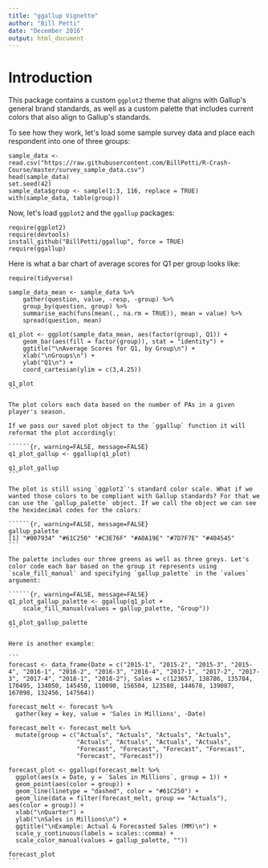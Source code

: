 ```yaml
---
title: "ggallup Vignette"
author: "Bill Petti"
date: "December 2016"
output: html_document
---
```


# Introduction

This package contains a custom `ggplot2` theme that aligns with Gallup's general brand standards, as well as a custom palette that includes current colors that also align to Gallup's standards.

To see how they work, let's load some sample survey data and place each respondent into one of three groups:

```{r, warning=FALSE, message=FALSE}
sample_data <- read.csv("https://raw.githubusercontent.com/BillPetti/R-Crash-Course/master/survey_sample_data.csv")
head(sample_data)
set.seed(42)
sample_data$group <- sample(1:3, 116, replace = TRUE)
with(sample_data, table(group))
```

Now, let's load `ggplot2` and the `ggallup` packages:

```{r, warning=FALSE, message=FALSE}
require(ggplot2)
require(devtools)
install_github("BillPetti/ggallup", force = TRUE)
require(ggallup)
```

Here is what a bar chart of average scores for Q1 per group looks like:  

``````{r, warning=FALSE, message=FALSE}
require(tidyverse)

sample_data_mean <- sample_data %>%
    gather(question, value, -resp, -group) %>%
    group_by(question, group) %>%
    summarise_each(funs(mean(., na.rm = TRUE)), mean = value) %>%
    spread(question, mean)
    
q1_plot <- ggplot(sample_data_mean, aes(factor(group), Q1)) +
    geom_bar(aes(fill = factor(group)), stat = "identity") +
    ggtitle("\nAverage Scores for Q1, by Group\n") +
    xlab("\nGroups\n") +
    ylab("Q1\n") +
    coord_cartesian(ylim = c(3,4.25))

q1_plot
```

The plot colors each data based on the number of PAs in a given player's season.

If we pass our saved plot object to the `ggallup` function it will reformat the plot accordingly:

``````{r, warning=FALSE, message=FALSE}
q1_plot_gallup <- ggallup(q1_plot)

q1_plot_gallup
```

The plot is still using `ggplot2`'s standard color scale. What if we wanted those colors to be compliant with Gallup standards? For that we can use the `gallup_palette` object. If we call the object we can see the hexidecimal codes for the colors:

``````{r, warning=FALSE, message=FALSE}
gallup_palette
[1] "#007934" "#61C250" "#C3E76F" "#A0A19E" "#7D7F7E" "#404545"
```

The palette includes our three greens as well as three greys. Let's color code each bar based on the group it represents using `scale_fill_manual` and specifying `gallup_palette` in the `values` argument:

``````{r, warning=FALSE, message=FALSE}
q1_plot_gallup_palette <- ggallup(q1_plot + 
    scale_fill_manual(values = gallup_palette, "Group"))
    
q1_plot_gallup_palette
```

Here is another example:

```
forecast <- data_frame(Date = c("2015-1", "2015-2", "2015-3", "2015-4", "2016-1", "2016-2", "2016-3", "2016-4", "2017-1", "2017-2", "2017-3", "2017-4", "2018-1", "2018-2"), Sales = c(123657, 138786, 135784, 170495, 134050, 145450, 110090, 156504, 123580, 144678, 139087, 167098, 132456, 147564))

forecast_melt <- forecast %>%
  gather(key = key, value = 'Sales in Millions', -Date)

forecast_melt <- forecast_melt %>%
  mutate(group = c("Actuals", "Actuals", "Actuals", "Actuals", 
                   "Actuals", "Actuals", "Actuals", "Actuals", 
                   "Forecast", "Forecast", "Forecast", "Forecast", 
                   "Forecast", "Forecast"))

forecast_plot <- ggallup(forecast_melt %>%
  ggplot(aes(x = Date, y = `Sales in Millions`, group = 1)) +
  geom_point(aes(color = group)) +
  geom_line(linetype = "dashed", color = "#61C250") +
  geom_line(data = filter(forecast_melt, group == "Actuals"), aes(color = group)) +
  xlab("\nQuarter") +
  ylab("\nSales in Millions\n") +
  ggtitle("\nExample: Actual & Forecasted Sales (MM)\n") +
  scale_y_continuous(labels = scales::comma) +
  scale_color_manual(values = gallup_palette, ""))
  
forecast_plot
```
